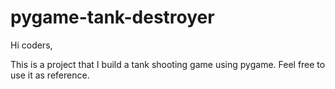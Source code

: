 # pygame-tank-destroyer
Hi coders,

This is a project that I build a tank shooting game using pygame.
Feel free to use it as reference.
